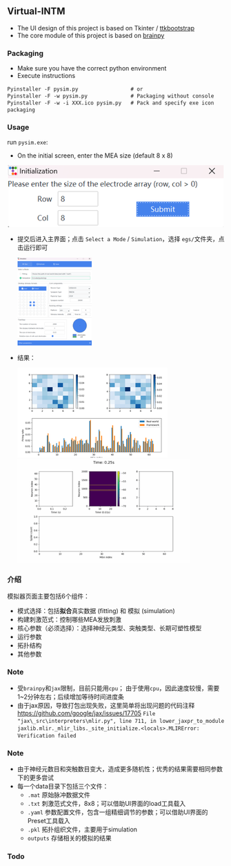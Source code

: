## Virtual-INTM
* The UI design of this project is based on Tkinter / [ttkbootstrap][1]
* The core module of this project is based on [brainpy][2]



### Packaging
* Make sure you have the correct python environment
* Execute instructions
```shell
Pyinstaller -F pysim.py   				# or
Pyinstaller -F -w pysim.py 				# Packaging without console
Pyinstaller -F -w -i XXX.ico pysim.py 	# Pack and specify exe icon packaging
```

### Usage

run `pysim.exe`:

* On the initial screen, enter the MEA size (default 8 x 8)

<div align="center">
	<img src="./img/input.png" alt="image-input" width="500">
</div>


* 提交后进入主界面；点击 `Select a Mode` / `Simulation`，选择 `egs/`文件夹，点击运行即可

  <img src="./img/main.png" alt="image-20240408172836239" style="zoom:20%;" />
  
* 结果：

  <img src="./img/fitting.png" alt="image-20240411223200113" style="zoom:50%;" /><img src="./img/res.gif" alt="res" style="zoom:40%;" />

  



### 介绍

模拟器页面主要包括6个组件：

* 模式选择：包括**拟合**真实数据 (fitting)  和  模拟 (simulation)
* 构建刺激范式：控制哪些MEA发放刺激
* 核心参数（必须选择）：选择神经元类型、突触类型、长期可塑性模型
* 运行参数
* 拓扑结构
* 其他参数

### Note 

* 受`brainpy`和`jax`限制，目前只能用`cpu`；
  由于使用`cpu`，因此速度较慢，需要1~2分钟左右；后续增加等待时间进度条
* 由于jax原因，导致打包出现失败，这里简单将出现问题的代码注释
  https://github.com/google/jax/issues/17705
   `File "jax\_src\interpreters\mlir.py", line 711, in lower_jaxpr_to_module
  jaxlib.mlir._mlir_libs._site_initialize.<locals>.MLIRError: Verification failed`

### Note
* 由于神经元数目和突触数目变大，造成更多随机性；优秀的结果需要相同参数下的更多尝试
* 每一个data目录下包括三个文件：
  * `.mat` 原始脉冲数据文件
  * `.txt` 刺激范式文件，8x8；可以借助UI界面的load工具载入
  * `.yaml` 参数配置文件，包含一组精细调节的参数；可以借助UI界面的Preset工具载入
  * `.pkl` 拓扑组织文件，主要用于simulation
  * `outputs` 存储相关的模拟的结果


### Todo

[1]: https://ttkbootstrap.readthedocs.io/en/latest/zh/ " ttkbootstrap"
[2]: https://github.com/brainpy/BrainPy "BrainPy(Github)"
